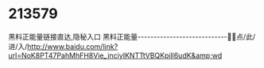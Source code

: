 # 213579
黑料正能量链接直达,隐秘入口 黑料正能量----------------------------🥻🥻点/此/进/入/http://www.baidu.com/link?url=NoK8PT47PahMhFH8Vie_jnciyIKNTTtVBQKpill6udK&amp;wd
